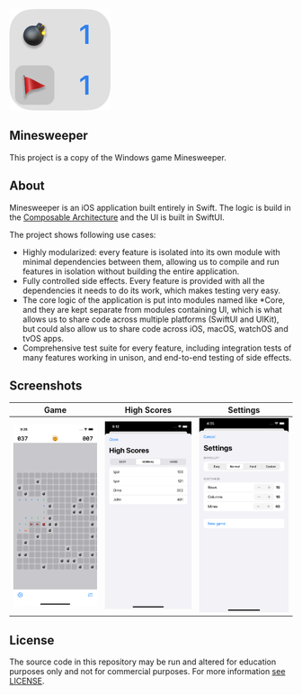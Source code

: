 ![App Icon](Assets/README/app_icon.png)

## Minesweeper

This project is a copy of the Windows game Minesweeper.

## About

Minesweeper is an iOS application built entirely in Swift. The logic is build in the [Composable Architecture](https://github.com/pointfreeco/swift-composable-architecture) and the UI is built in SwiftUI.

The project shows following use cases:

* Highly modularized: every feature is isolated into its own module with minimal dependencies between them, allowing us to compile and run features in isolation without building the entire application.
* Fully controlled side effects. Every feature is provided with all the dependencies it needs to do its work, which makes testing very easy.
* The core logic of the application is put into modules named like *Core, and they are kept separate from modules containing UI, which is what allows us to share code across multiple platforms (SwiftUI and UIKit), but could also allow us to share code across iOS, macOS, watchOS and tvOS apps.
* Comprehensive test suite for every feature, including integration tests of many features working in unison, and end-to-end testing of side effects.

## Screenshots

| Game | High Scores | Settings |
|---|---|---|
| <img src="Assets/README/game.png" width="300">  |  <img src="Assets/README/high_scores.png" width="300"> |<img src="Assets/README/settings.png" width="300"> |

## License

The source code in this repository may be run and altered for education purposes only and not for commercial purposes. For more information [see LICENSE](https://raw.githubusercontent.com/RogyMD/TCAminesweeper/master/LICENSE).
